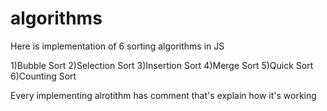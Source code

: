 # algorithms
Here is implementation of 6 sorting algorithms in JS

1)Bubble Sort
2)Selection Sort
3)Insertion Sort
4)Merge Sort
5)Quick Sort
6)Counting Sort

Every implementing alrotithm has comment that's explain how it's working
